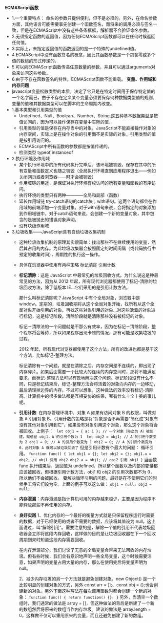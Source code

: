 **ECMAScript函数**
- 1.一个重要特点：	命名的参数只提供便利，但不是必须的。另外，在命名参数方面，其他语言可能需要事先创建一个函数签名，而将来的调用必须与签名一致，但是在ECMAScript中没有这些条条框框，解析器不会验证命名参数。
- 2.无须指定函数的返回值，因为任何ECMAScript函数都可以在任何时候返回任何值。
- 3.实际上，未指定返回值的函数返回的是一个特殊的undefined值。
- 4.ECMAScript中没有函数签名的概念，因此其函数参数是一个包含零或多个值的数组的形式传递的。
- 5.可以向ECMAScript函数传递任意数量的参数，并且可以通过arguments对象来访问这些参数。
- 6.由于不存在函数签名的特性，ECMAScript函数不能重载。
**变量、作用域和内存问题**
- javascript变量松散类型的本质，决定了它只是在特定时间用于保存特定值的一个名字而已，由于不存在定义某个变量必须要保存何种数据类型值的规则，变量的值和其数据类型可以在脚本的生命周期内改变。
- 1.基本类型和引用类型的值
	+ Undefined、Null、Boolean、Number、String,这五种基本数据类型是按值访问的，因为可以操作保存在变量中实际的值。
	+ 引用类型的值是保存在内存当中的对象，JavaScript不能直接操作对象的内存空间，实际上是在操作对象的引用而不是实际的对象，引用类型的值是按引用访问的。
	+ ECMAScript中所有函数的参数都是按值传递的。
	+ 检测类型 typeof instanceof
- 2.执行环境及作用域
	+ 某个执行环境中的所有代码执行完毕后，该环境被销毁，保存在其中的所有变量和函数定义也随之销毁（全局执行环境直到应用程序退出——例如关闭网页或者浏览器——时才会被销毁）
	+ 作用域链的用途，是保证对执行环境有权访问的所有变量和函数的有序访问。
	+ 执行环境的类型只有两种————全局和局部（函数）
	+ 延长作用域链 try-catch语句的catch块；with语句。这两个语句都会在作用域的前端添加一个变量对象，对于with语句来说，会将指定的对象添加到作用域链中。对于catch语句来说，会创建一个新的变量对象，其中包含的是被抛出的错误对象声明。
	+ 没有块级作用域
- 3.垃圾收集——JavaScript具有自动垃圾收集机制
	+ 这种垃圾收集机制的原理其实很简单：找出那些不在继续使用的变量，然后其占用的内存。为此垃圾收集器会按照固定的时间间隔（或代码执行中预定的收集时间），周期性的执行这一操作。
	+ 具体在浏览器中使用有两种策略 标记清除 引用计数
	+ **标记清除**：这是 JavaScript 中最常见的垃圾回收方式。为什么说这是种最常见的方法，因为从 2012 年起，所有现代浏览器都使用了标记-清除的垃圾回收方法，除了低版本 IE...它们采用的是引用计数方法。

		那什么叫标记清除呢？JavaScript 中有个全局对象，浏览器中是 window。定期的，垃圾回收期将从这个全局对象开始，找所有从这个全局对象开始引用的对象，再找这些对象引用的对象...对这些活着的对象进行标记，这是标记阶段。清除阶段就是清除那些没有被标记的对象。

		标记－清除法的一个问题就是不那么有效率，因为在标记－清除阶段，整个程序将会等待，所以如果程序出现卡顿的情况，那有可能是收集垃圾的过程。

		2012 年起，所有现代浏览器都使用了这个方法，所有的改进也都是基于这个方法，比如标记-整理方法。

		标记清除有一个问题，就是在清除之后，内存空间是不连续的，即出现了内存碎片。如果后面需要一个比较大的连续的内存空间时，那将不能满足要求。而标记-整理方法可以有效地解决这个问题。标记阶段没有什么不同，只是标记结束后，标记-整理方法会将活着的对象向内存的一边移动，最后清理掉边界的内存。不过可以想象，这种做法的效率没有标记-清除高。计算机中的很多做法都是互相妥协的结果，哪有什么十全十美的事儿呢。
	+ **引用计数**: 在内存管理环境中，对象 A 如果有访问对象 B 的权限，叫做对象 A 引用对象 B。引用计数的策略是将“对象是否不再需要”简化成“对象有没有其他对象引用到它”，如果没有对象引用这个对象，那么这个对象将会被回收。上例子：
	``
	let obj1 = { a: 1 }; // 一个对象（称之为 A）被创建，赋值给 obj1，A 的引用个数为 1 
	let obj2 = obj1; // A 的引用个数变为 2
	obj1 = 0; // A 的引用个数变为 1
	obj2 = 0; // A 的引用个数变为 0，此时对象 A 就可以被垃圾回收了``
	但是引用计数有个最大的问题： 循环引用。
	``function func() {
    let obj1 = {};
    let obj2 = {};
    obj1.a = obj2; // obj1 引用 obj2
    obj2.a = obj1; // obj2 引用 obj1
}``
	当函数 func 执行结束后，返回值为 undefined，所以整个函数以及内部的变量都应该被回收，但根据引用计数方法，obj1 和 obj2 的引用次数都不为 0，所以他们不会被回收。
	要解决循环引用的问题，最好是在不使用它们的时候手工将它们设为空。上面的例子可以这么做：
	``obj1 = null;
obj2 = null;``
	+ **内存泄漏**：内存泄漏是指计算机可用的内存越来越少，主要是因为程序不能释放那些不再使用的内存。
	+ **良好实践**
		1、优化内存的一个最好的衡量方式就是只保留程序运行时需要的数据，对于已经使用的或者不需要的数据，应该将其值设为 null，这上面说过，叫“解除引用”。需要注意的是，解除一个值的引用不代表垃圾回收器会立即将这段内存回收，这样做的目的是让垃圾回收器在下一个回收周期到来时知道这段内存需要回收。

		在内存泄漏部分，我们讨论了无意的全局变量会带来无法回收的内存垃圾。但有些时候，我们会有意识地声明一些全局变量，这个时候需要注意，如果声明的变量占用大量的内存，那么在使用完后将变量声明为 null。

		2、减少内存垃圾的另一个方法就是避免创建对象。new Object() 是一个比较明显的创建对象的方式，另外 const arr = [];、const obj = {};也会创建新的对象。另外下面这种写法在每次调用函数时都会创建一个新的对象：
		``function func() {
    return function() {};
}``
		另外，当清空一个数组时，我们通常的做法是 array = []，但这种做法的背后是新建了一个新的数组然后将原来的数组当作内存垃圾。建议的做法是 array.length = 0，这样做不仅可以重用原来的变量，而且还避免创建了新的数组。